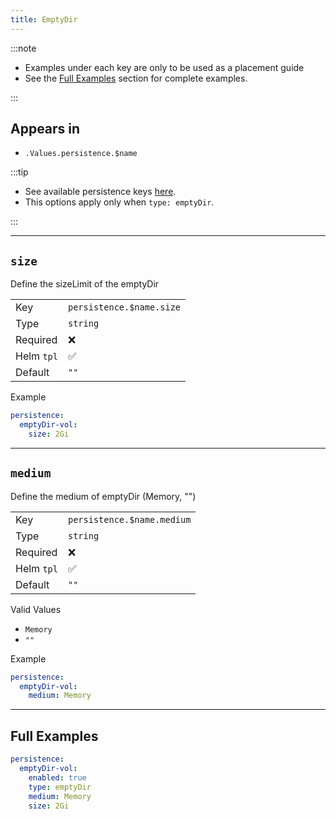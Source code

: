 ```yaml
---
title: EmptyDir
---
```


:::note

- Examples under each key are only to be used as a placement guide
- See the [Full Examples](/general/common/persistence/emptydir#full-examples) section for complete examples.

:::

## Appears in

- `.Values.persistence.$name`

:::tip

- See available persistence keys [here](/general/common/).
- This options apply only when `type: emptyDir`.

:::

---

## `size`

Define the sizeLimit of the emptyDir

|            |                          |
| ---------- | ------------------------ |
| Key        | `persistence.$name.size` |
| Type       | `string`                 |
| Required   | ❌                       |
| Helm `tpl` | ✅                       |
| Default    | `""`                     |

Example

```yaml
persistence:
  emptyDir-vol:
    size: 2Gi
```

---

## `medium`

Define the medium of emptyDir (Memory, "")

|            |                            |
| ---------- | -------------------------- |
| Key        | `persistence.$name.medium` |
| Type       | `string`                   |
| Required   | ❌                         |
| Helm `tpl` | ✅                         |
| Default    | `""`                       |

Valid Values

- `Memory`
- `""`

Example

```yaml
persistence:
  emptyDir-vol:
    medium: Memory
```

---

## Full Examples

```yaml
persistence:
  emptyDir-vol:
    enabled: true
    type: emptyDir
    medium: Memory
    size: 2Gi
```
